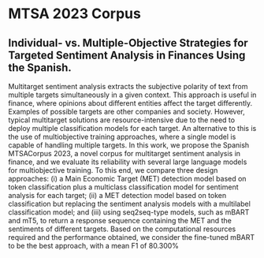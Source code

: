 # MTSA 2023 Corpus
## Individual- vs. Multiple-Objective Strategies for Targeted Sentiment Analysis in Finances Using the Spanish. 
Multitarget sentiment analysis extracts the subjective polarity of text from multiple targets simultaneously in a given context. This approach is useful in finance, where opinions about different entities affect the target differently. Examples of possible targets are other companies and society. However, typical multitarget solutions are resource-intensive due to the need to deploy multiple classification models for each target. An alternative to this is the use of multiobjective training approaches, where a single model is capable of handling multiple targets. In this work, we propose the Spanish MTSACorpus 2023, a novel corpus for multitarget sentiment analysis in finance, and we evaluate its reliability with several large language models for multiobjective training. To this end, we compare three design approaches: (i) a Main Economic Target (MET) detection model based on token classification plus a multiclass classification model for sentiment analysis for each target; (ii) a MET detection model based on token classification but replacing the sentiment analysis models with a multilabel classification model; and (iii) using seq2seq-type models, such as mBART and mT5, to return a response sequence containing the MET and the sentiments of different targets. Based on the computational resources required and the performance obtained, we consider the fine-tuned mBART to be the best approach, with a mean F1 of 80.300\%
